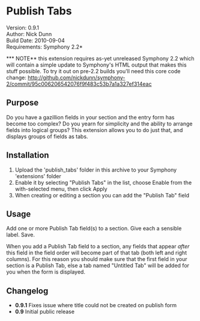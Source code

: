 # Publish Tabs
 
Version: 0.9.1   
Author: Nick Dunn  
Build Date: 2010-09-04  
Requirements: Symphony 2.2*

*** NOTE** this extension requires as-yet unreleased Symphony 2.2 which will contain a simple update to Symphony's HTML output that makes this stuff possible. To try it out on pre-2.2 builds you'll need this core code change: <http://github.com/nickdunn/symphony-2/commit/95c006206542076f9f483c53b7a1a327ef314eac>

## Purpose
Do you have a gazillion fields in your section and the entry form has become too complex? Do you yearn for simplicity and the ability to arrange fields into logical groups? This extension allows you to do just that, and displays groups of fields as tabs.

## Installation
 
1. Upload the 'publish_tabs' folder in this archive to your Symphony 'extensions' folder
2. Enable it by selecting "Publish Tabs" in the list, choose Enable from the with-selected menu, then click Apply
3. When creating or editing a section you can add the "Publish Tab" field


## Usage

Add one or more Publish Tab field(s) to a section. Give each a sensible label. Save.

When you add a Publish Tab field to a section, any fields that appear *after* this field in the field order will become part of that tab (both left and right columns). For this reason you should make sure that the first field in your section is a Publish Tab, else a tab named "Untitled Tab" will be added for you when the form is displayed.

## Changelog

* **0.9.1** Fixes issue where title could not be created on publish form
* **0.9** Initial public release